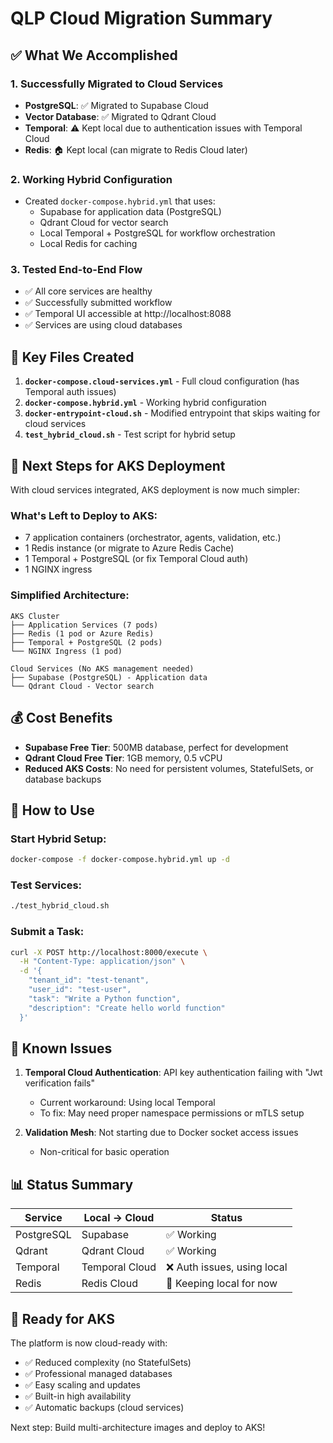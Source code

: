 # QLP Cloud Migration Summary

## ✅ What We Accomplished

### 1. **Successfully Migrated to Cloud Services**
- **PostgreSQL**: ✅ Migrated to Supabase Cloud
- **Vector Database**: ✅ Migrated to Qdrant Cloud  
- **Temporal**: ⚠️ Kept local due to authentication issues with Temporal Cloud
- **Redis**: 🏠 Kept local (can migrate to Redis Cloud later)

### 2. **Working Hybrid Configuration**
- Created `docker-compose.hybrid.yml` that uses:
  - Supabase for application data (PostgreSQL)
  - Qdrant Cloud for vector search
  - Local Temporal + PostgreSQL for workflow orchestration
  - Local Redis for caching

### 3. **Tested End-to-End Flow**
- ✅ All core services are healthy
- ✅ Successfully submitted workflow
- ✅ Temporal UI accessible at http://localhost:8088
- ✅ Services are using cloud databases

## 📁 Key Files Created

1. **`docker-compose.cloud-services.yml`** - Full cloud configuration (has Temporal auth issues)
2. **`docker-compose.hybrid.yml`** - Working hybrid configuration
3. **`docker-entrypoint-cloud.sh`** - Modified entrypoint that skips waiting for cloud services
4. **`test_hybrid_cloud.sh`** - Test script for hybrid setup

## 🚀 Next Steps for AKS Deployment

With cloud services integrated, AKS deployment is now much simpler:

### What's Left to Deploy to AKS:
- 7 application containers (orchestrator, agents, validation, etc.)
- 1 Redis instance (or migrate to Azure Redis Cache)
- 1 Temporal + PostgreSQL (or fix Temporal Cloud auth)
- 1 NGINX ingress

### Simplified Architecture:
```
AKS Cluster
├── Application Services (7 pods)
├── Redis (1 pod or Azure Redis)
├── Temporal + PostgreSQL (2 pods)
└── NGINX Ingress (1 pod)

Cloud Services (No AKS management needed)
├── Supabase (PostgreSQL) - Application data
└── Qdrant Cloud - Vector search
```

## 💰 Cost Benefits

- **Supabase Free Tier**: 500MB database, perfect for development
- **Qdrant Cloud Free Tier**: 1GB memory, 0.5 vCPU
- **Reduced AKS Costs**: No need for persistent volumes, StatefulSets, or database backups

## 🔧 How to Use

### Start Hybrid Setup:
```bash
docker-compose -f docker-compose.hybrid.yml up -d
```

### Test Services:
```bash
./test_hybrid_cloud.sh
```

### Submit a Task:
```bash
curl -X POST http://localhost:8000/execute \
  -H "Content-Type: application/json" \
  -d '{
    "tenant_id": "test-tenant",
    "user_id": "test-user",
    "task": "Write a Python function",
    "description": "Create hello world function"
  }'
```

## 🐛 Known Issues

1. **Temporal Cloud Authentication**: API key authentication failing with "Jwt verification fails"
   - Current workaround: Using local Temporal
   - To fix: May need proper namespace permissions or mTLS setup

2. **Validation Mesh**: Not starting due to Docker socket access issues
   - Non-critical for basic operation

## 📊 Status Summary

| Service | Local → Cloud | Status |
|---------|--------------|--------|
| PostgreSQL | Supabase | ✅ Working |
| Qdrant | Qdrant Cloud | ✅ Working |
| Temporal | Temporal Cloud | ❌ Auth issues, using local |
| Redis | Redis Cloud | 🔄 Keeping local for now |

## 🎯 Ready for AKS

The platform is now cloud-ready with:
- ✅ Reduced complexity (no StatefulSets)
- ✅ Professional managed databases
- ✅ Easy scaling and updates
- ✅ Built-in high availability
- ✅ Automatic backups (cloud services)

Next step: Build multi-architecture images and deploy to AKS!